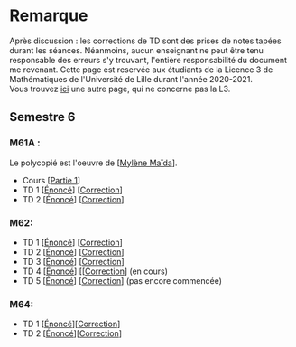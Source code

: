 # Remarque
Après discussion : les corrections de TD sont des prises de notes tapées durant les séances. Néanmoins, aucun enseignant ne peut être tenu responsable des erreurs s'y trouvant, l'entière responsabilité du document me revenant. Cette page est reservée aux étudiants de la Licence 3 de Mathématiques de l'Université de Lille durant l'année 2020-2021.  
Vous trouvez [ici](/Articles/) une autre page, qui ne concerne pas la L3.

## Semestre 6
### M61A :
Le polycopié est  l'oeuvre de  [[Mylène Maïda](http://math.univ-lille1.fr/~maida/)].

- Cours [[Partie 1](M61A/IP-L3.pdf)]
- TD 1 [[Énoncé]()] [[Correction](M61A/TD1.pdf)]
- TD 2 [[Énoncé]()] [[Correction](M61A/TD2.pdf)]

### M62:

- TD 1 [[Énoncé](M62/ExercicesEDO_1.pdf)] [[Correction](M62/TD1.pdf)]
- TD 2 [[Énoncé](M62/ExercicesEDO_2.pdf)] [[Correction](M62/TD2.pdf)]
- TD 3 [[Énoncé](M62/ExercicesEDO_3.pdf)] [[Correction](M62/TD3.pdf)]
- TD 4 [[Énoncé](M62/ExercicesEDO_4.pdf)] [[[Correction](M62/TD4.pdf)]  (en cours)
- TD 5 [[Énoncé](M62/ExercicesEDO_5.pdf)] [[Correction](M62/TD5.pdf)]  (pas encore commencée)

### M64:

- TD 1 [[Énoncé](M64/TD_Groupes.pdf)][[Correction](M64/TD1.pdf)]
- TD 2 [[Énoncé](M64/TD_Anneaux.pdf)][[Correction](M64/TD2.pdf)]

